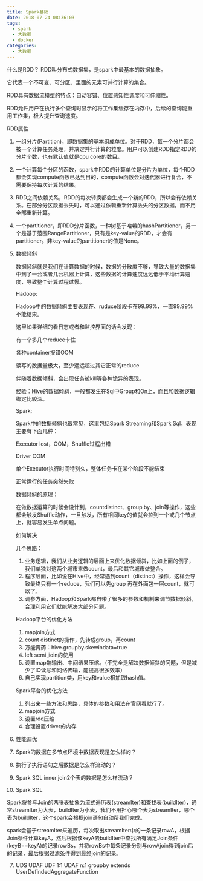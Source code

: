 ```yaml
---
title: Spark基础
date: 2018-07-24 08:36:03
tags:
  - spark
  - 大数据
  - docker
categories:
  - 大数据
---
```


什么是RDD？
RDD叫分布式数据集，是spark中最基本的数据抽象。

它代表一个不可变、可分区、里面的元素可并行计算的集合。

RDD具有数据流模型的特点：自动容错、位置感知性调度和可伸缩性。

RDD允许用户在执行多个查询时显示的将工作集缓存在内存中，后续的查询能重用工作集，极大提升查询速度。

RDD属性

1. 一组分片(Partition)，即数据集的基本组成单位。对于RDD，每一个分片都会被一个计算任务处理，并决定并行计算的粒度。用户可以创建RDD指定RDD的分片个数，也有默认值就是cpu core的数目。
2. 一个计算每个分区的函数，spark中RDD的计算单位是分片为单位，每个RDD都会实现compute函数已达到目的，compute函数会对迭代器进行复合，不需要保持每次计算的结果。
3. RDD之间依赖关系，RDD的每次转换都会生成一个新的RDD，所以会有依赖关系。在部分分区数据丢失时，可以通过依赖重新计算丢失的分区数据，而不用全部重新计算。
4. 一个partitioner，即RDD分片函数，一种树基于哈希的hashPartitioner，另一个是基于范围RangePartitioner，只有是key-value的RDD，才会有partitioner。非key-value的partitioner的值是None。


1. 数据倾斜

   数据倾斜就是我们在计算数据的时候，数据的分散度不够，导致大量的数据集中到了一台或者几台机器上计算，这些数据的计算速度远远低于平均计算速度，导致整个计算过程过慢。

   Hadoop:

     Hadoop中的数据倾斜主要表现在、ruduce阶段卡在99.99%，一直99.99%不能结束。

     这里如果详细的看日志或者和监控界面的话会发现：

     有一个多几个reduce卡住

     各种container报错OOM

     读写的数据量极大，至少远远超过其它正常的reduce

     伴随着数据倾斜，会出现任务被kill等各种诡异的表现。

     经验：Hive的数据倾斜，一般都发生在Sql中Group和On上，而且和数据逻辑绑定比较深。

   Spark:

   Spark中的数据倾斜也很常见，这里包括Spark Streaming和Spark Sql，表现主要有下面几种：

   Executor lost，OOM，Shuffle过程出错

   Driver OOM

   单个Executor执行时间特别久，整体任务卡在某个阶段不能结束

   正常运行的任务突然失败

   数据倾斜的原理：

   在做数据运算的时候会设计到，countdistinct、group by、join等操作，这些都会触发Shuffle动作，一旦触发，所有相同key的值就会拉到一个或几个节点上，就容易发生单点问题。

   如何解决

   几个思路：
   1. 业务逻辑，我们从业务逻辑的层面上来优化数据倾斜，比如上面的例子，我们单独对这两个城市来做count，最后和其它城市做整合。
   2. 程序层面，比如说在Hive中，经常遇到count（distinct）操作，这样会导致最终只有一个reduce，我们可以先group 再在外面包一层count，就可以了。
   3. 调参方面，Hadoop和Spark都自带了很多的参数和机制来调节数据倾斜，合理利用它们就能解决大部分问题。

   Hadoop平台的优化方法

   1. mapjoin方式
   2. count distinct的操作，先转成group，再count
   3. 万能膏药：hive.groupby.skewindata=true
   4. left semi jioin的使用
   5. 设置map端输出、中间结果压缩。（不完全是解决数据倾斜的问题，但是减少了IO读写和网络传输，能提高很多效率）
   6. 自己实现partition类，用key和value相加取hash值。

   Spark平台的优化方法
   1. 列出来一些方法和思路，具体的参数和用法在官网看就行了。
   2. mapjoin方式
   3. 设置rdd压缩
   4. 合理设置driver的内存

2. 性能调优
3. Spark的数据在多节点环境中数据表现是怎么样的？
4. 执行了执行语句之后数据是怎么样流动的？
5. Spark SQL inner join2个表的数据是怎么样流动？
6. Spark SQL

  Spark将参与Join的两张表抽象为流式遍历表(streamIter)和查找表(buildIter)，通常streamIter为大表，buildIter为小表，我们不用担心哪个表为streamIter，哪个表为buildIter，这个spark会根据join语句自动帮我们完成。

  spark会基于streamIter来遍历，每次取出streamIter中的一条记录rowA，根据Join条件计算keyA，然后根据该keyA去buildIter中查找所有满足Join条件(keyB==keyA)的记录rowBs，并将rowBs中每条记录分别与rowAjoin得到join后的记录，最后根据过滤条件得到最终join的记录。


7. UDS UDAF
   UDF 1:1
   UDAF n:1 groupby extends UserDefindedAggregateFunction
